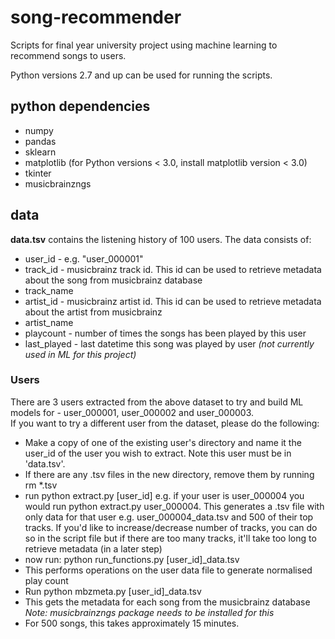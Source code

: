 # song-recommender
Scripts for final year university project using machine learning to recommend songs to users.

Python versions 2.7 and up can be used for running the scripts. 

## python dependencies
* numpy
* pandas
* sklearn
* matplotlib (for Python versions < 3.0, install matplotlib version < 3.0)
* tkinter
* musicbrainzngs 

## data
**data.tsv** contains the listening history of 100 users. The data consists of:
* user_id - e.g. "user_000001"
* track_id - musicbrainz track id. This id can be used to retrieve metadata about the song from musicbrainz database
* track_name
* artist_id - musicbrainz artist id. This id can be used to retrieve metadata about the artist from musicbrainz
* artist_name
* playcount - number of times the songs has been played by this user
* last_played - last datetime this song was played by user *(not currently used in ML for this project)*

### Users
There are 3 users extracted from the above dataset to try and build ML models for - user_000001, user_000002 and user_000003.  
If you want to try a different user from the dataset, please do the following:  
* Make a copy of one of the existing user's directory and name it the user_id of the user you wish to extract. Note this user must be in 'data.tsv'. 
* If there are any .tsv files in the new directory, remove them by running rm *.tsv
* run python extract.py [user_id] e.g. if your user is user_000004 you would run python extract.py user_000004. This generates a .tsv file with only data for that user e.g. user_000004_data.tsv and 500 of their top tracks. If you'd like to increase/decrease number of tracks, you can do so in the script file but if there are too many tracks, it'll take too long to retrieve metadata (in a later step)
* now run: python run_functions.py [user_id]_data.tsv 
* This performs operations on the user data file to generate normalised play count
* Run python mbzmeta.py [user_id]_data.tsv   
* This gets the metadata for each song from the musicbrainz database *Note: musicbrainzngs package needs to be installed for this*
* For 500 songs, this takes approximately 15 minutes.

